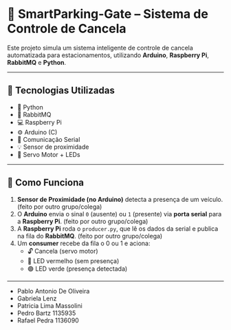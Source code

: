 # 🚗 SmartParking-Gate – Sistema de Controle de Cancela

Este projeto simula um sistema inteligente de controle de cancela automatizada para estacionamentos, utilizando **Arduino**, **Raspberry Pi**, **RabbitMQ** e **Python**.

---

## 🔧 Tecnologias Utilizadas

- 🐍 Python
- 🐇 RabbitMQ
- 💻 Raspberry Pi
- ⚙️ Arduino (C)
- 🔌 Comunicação Serial
- 💡 Sensor de proximidade
- 🔄 Servo Motor + LEDs

---

## 🧠 Como Funciona

1. **Sensor de Proximidade (no Arduino)** detecta a presença de um veículo. (feito por outro grupo/colega)
2. O **Arduino** envia o sinal `0` (ausente) ou `1` (presente) via **porta serial** para a **Raspberry Pi**. (feito por outro grupo/colega)
3. A **Raspberry Pi** roda o `producer.py`, que lê os dados da serial e publica na fila do **RabbitMQ**. (feito por outro grupo/colega)
4. Um **consumer** recebe da fila o 0 ou 1 e aciona: 
   - 🔓 Cancela (servo motor)
   - 🔴 LED vermelho (sem presença)
   - 🟢 LED verde (presença detectada)

---

- Pablo Antonio De Oliveira
- Gabriela Lenz
- Patricia Lima Massolini
- Pedro Bartz 1135935
- Rafael Pedra 1136090
